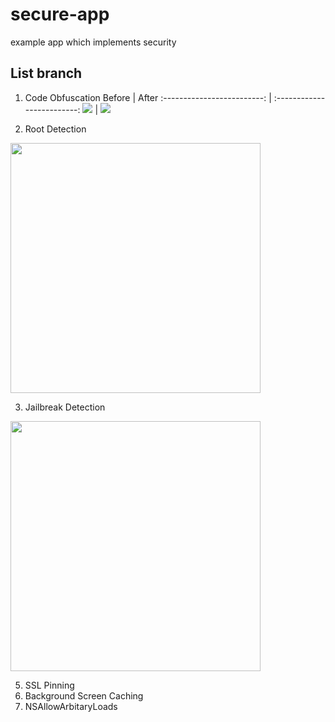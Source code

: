 # secure-app
example app which implements security

## List branch
1. Code Obfuscation
Before | After
:-------------------------: | :-------------------------:
![](https://user-images.githubusercontent.com/15220788/110627212-42e0a300-81d4-11eb-8208-e2443ac9e61c.png)  |  ![](https://user-images.githubusercontent.com/15220788/110627392-7fac9a00-81d4-11eb-9616-1e5152186388.png)

2. Root Detection
<img src="https://user-images.githubusercontent.com/15220788/110627764-efbb2000-81d4-11eb-9ee5-a5843028f9af.gif" height="400"/> 

3. Jailbreak Detection
<img src="https://user-images.githubusercontent.com/15220788/110628449-97d0e900-81d5-11eb-987d-32300f74d092.gif" height="400"/>

5. SSL Pinning
6. Background Screen Caching
7. NSAllowArbitaryLoads
